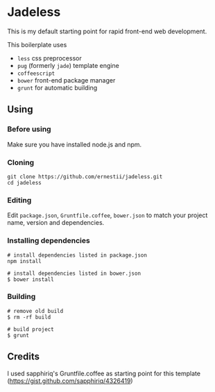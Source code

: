 # Jadeless
This is my default starting point for rapid front-end web development.

This boilerplate uses 
* `less` css preprocessor
* `pug` (formerly `jade`) template engine
* `coffeescript`
* `bower` front-end package manager
* `grunt` for automatic building


## Using
### Before using
Make sure you have installed node.js and npm.

### Cloning
```
git clone https://github.com/ernestii/jadeless.git
cd jadeless
```

### Editing
Edit `package.json`, `Gruntfile.coffee`, `bower.json` to match your project name, version and dependencies.


### Installing dependencies
```
# install dependencies listed in package.json
npm install

# install dependencies listed in bower.json
$ bower install
```

### Building
```
# remove old build
$ rm -rf build

# build project
$ grunt
```

## Credits
I used sapphiriq's Gruntfile.coffee as starting point for this template
(https://gist.github.com/sapphiriq/4326419)
